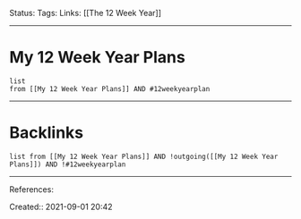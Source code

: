 Status: 
Tags: 
Links: [[The 12 Week Year]]
___
# My 12 Week Year Plans
```dataview
list
from [[My 12 Week Year Plans]] AND #12weekyearplan
```
___
# Backlinks
```dataview
list from [[My 12 Week Year Plans]] AND !outgoing([[My 12 Week Year Plans]]) AND !#12weekyearplan
```
___
References:

Created:: 2021-09-01 20:42
